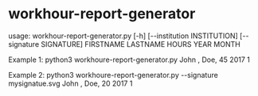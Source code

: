 # workhour-report-generator
usage: workhour-report-generator.py [-h] [--institution INSTITUTION]
                                    [--signature SIGNATURE]
                                    FIRSTNAME LASTNAME HOURS YEAR MONTH

Example 1: python3 workhoure-report-generator.py John , Doe, 45 2017 1

Example 2: python3 workhoure-report-generator.py --signature mysignatue.svg John , Doe, 20 2017 1
